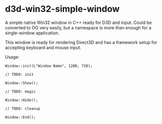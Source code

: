# d3d-win32-simple-window
A simple native Win32 window in C++ ready for D3D and input. Could be converted to OO very easily, but a namespace is more than enough for a single-window application.

This window is ready for rendering Direct3D and has a framework setup for accepting keyboard and mouse input.

Usage:

```
Window::init(L"Window Name", 1280, 720);

// TODO: init

Window::Show();

// TODO: magic

Window::Hide();

// TODO: cleanup

Window::End();
```
